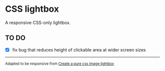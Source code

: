 # CSS lightbox

A responsive CSS-only lightbox.

## TO DO

- [x] fix bug that reduces height of clickable area at wider screen sizes

---
<small>Adapted to be responsive from [Create a pure css image lightbox](https://webdesignerhut.com/pure-css-image-lightbox/)</small>
